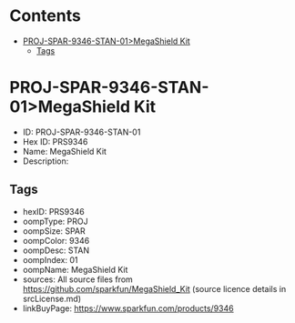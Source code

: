 



Contents
========

* [PROJ-SPAR-9346-STAN-01>MegaShield Kit](#proj-spar-9346-stan-01megashield-kit)
	* [Tags](#tags)

# PROJ-SPAR-9346-STAN-01>MegaShield Kit

- ID: PROJ-SPAR-9346-STAN-01
- Hex ID: PRS9346
- Name: MegaShield Kit
- Description: 

## Tags

- hexID: PRS9346
- oompType: PROJ
- oompSize: SPAR
- oompColor: 9346
- oompDesc: STAN
- oompIndex: 01
- oompName: MegaShield Kit
- sources: All source files from https://github.com/sparkfun/MegaShield_Kit (source licence details in srcLicense.md)
- linkBuyPage: https://www.sparkfun.com/products/9346
